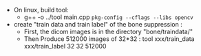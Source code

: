 
* On linux,  build tool: 
  * g++ -o ../tool  main.cpp `pkg-config --cflags --libs opencv`
* create  "train data and train label" of the bone suppression :
  * First, the dicom images is in the directory "bone/traindata/"
  * Then Produce 512000 images of 32*32 :  tool xxx/train_data xxx/train_label 32  32  512000
